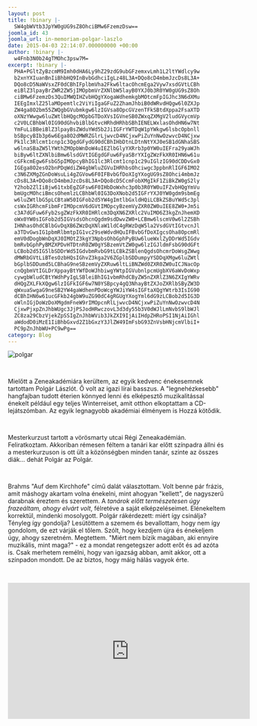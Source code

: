 ```yaml
---
layout: post
title: !binary |-
  SW4gbWVtb3JpYW0gUG9sZ8OhciBMw6FzemzDsw==
joomla_id: 43
joomla_url: in-memoriam-polgar-laszlo
date: 2015-04-03 22:14:07.000000000 +00:00
author: !binary |-
  w4Fnb3N0b24gTMOhc3psw7M=
excerpt: !binary |-
  PHA+PGltZyBzcmM9Imh0dHA6Ly9hZ29zdG9ubGFzemxvLmh1L2ltYWdlcy9w
  b2xnYXIuanBnIiBhbHQ9InBvbGdhciIgLz48L3A+DQo8cD4mbmJzcDs8L3A+
  DQo8cD5NaWVsxZF0dCBhIFplbmVha2Fkw6ltacOhcmEga2Vyw7xsdGVtLCBh
  eiBlZ3lpayBrZWR2ZW5jIMOpbmVrZXNlbW5layB0YXJ0b3R0YW0gUG9sZ8Oh
  ciBMw6FzemzDs3QuIMWQIHZvbHQgYXogaWdhemkgbMOtcmFpIGJhc3N6dXMu
  IEEgImxlZ25laMOpemtlc2ViYiIgaGFuZ2ZhamJhbiB0dWRvdHQgw6l0ZXJp
  ZW4ga8O2bm55ZWQgbGVubmkgw6lzIGVsa8OpcGVzenTFkSBtdXppa2FsaXTD
  oXNzYWwgw6luZWtlbHQgcMOpbGTDoXVsIGVneSB0ZWxqZXMgV2ludGVycmVp
  c2V0LCBhbWl0IG90dGhvbiBlbGtvcHRhdHRhbSBhIENELWxlasOhdHN6w7Nt
  YmFuLiBBeiBlZ3lpayBsZWduYWd5b2JiIGFrYWTDqW1pYWkgw6lsbcOpbnll
  bSBpcyBIb3p6w6Ega8O2dMWRZGlrLjwvcD4NCjxwPiZuYnNwOzwvcD4NCjxw
  Pk1lc3Rlcmt1cnp1c3QgdGFydG90dCBhIHbDtnLDtnNtYXJ0eSB1dGNhaSBS
  w6lnaSBaZW5lYWthZMOpbWnDoW4uIEZlbGlyYXRrb3p0YW0uIEFra29yaWJh
  biByw6ltZXNlbiBmw6lsdGVtIGEgdGFuw6FyaSBrYXIgZWzFkXR0IHN6w61u
  cGFkcmEgw6FsbG5pIMOpcyBhIG1lc3Rlcmt1cnp1c29uIGlzIG90dCDDvGx0
  IGEga8O2esO2bnPDqWdiZW4gbWluZGVuIHRhbsOhciwgc3ppbnRlIGF6IMO2
  c3N6ZXMgZGnDoWsuLi4gZGVow6F0IFBvbGfDoXIgYXogUG9sZ8Ohci4mbmJz
  cDs8L3A+DQo8cD4mbmJzcDs8L3A+DQo8cD5CcmFobXMgIkF1ZiBkZW0gS2ly
  Y2hob2ZlIiBjw61txbEgZGFsw6F0IHbDoWxhc3p0b3R0YW0uIFZvbHQgYmVu
  bmUgcMOhciBmcsOhemlzLCBhbWl0IG3DoXNob2d5IGFrYXJ0YW0gdm9sbmEg
  w6luZWtlbG5pLCBtaW50IGFob2d5YW4gImtlbGxldHQiLCBkZSBuYWd5c3pl
  csWxIGRhcmFibmFrIMOpcmV6dGVtIMOpcyBzemVyZXR0ZW0uIEE8ZW0+Jm5i
  c3A7dGFuw6Fyb2sgZWzFkXR0IHRlcm3DqXN6ZXRlc2VuIMO6Z3kgZnJhemXD
  oWx0YW0sIGFob2d5IGVsdsOhcnQgdm9sdDwvZW0+LCBmw6lscmV0w6l2ZSBh
  IHNhasOhdCBlbGvDqXB6ZWzDqXNlaW1ldC4gRWzDqW5la2VsdGVtIGtvcnJl
  a3TDvGwsIG1pbmRlbmtpIG1vc29seWdvdHQuIFBvbGfDoXIgcsOha8OpcmRl
  emV0dDogbWnDqXJ0IMOtZ3kgY3NpbsOhbGphPyBUw6lueWxlZyDDrWd5IGdv
  bmRvbGphPyBMZXPDvHTDtnR0ZW0gYSBzemVtZW0gw6lzIGJldmFsbG90dGFt
  LCBob2d5IG5lbSDDrWd5IGdvbmRvbG9tLCBkZSBlenQgdsOhcmrDoWsgZWwg
  dMWRbGVtLiBTesOzbHQsIGhvZ3kga2V6ZGplbSDDumpyYSDDqXMgw6luZWtl
  bGplbSDDumd5LCBhaG9neSBzemVyZXRuw6ltLiBNZWd0ZXR0ZW0uICJNacOp
  cnQgbmVtIGLDrXppayBtYWfDoWJhbiwgYWtpIGVubnlpcmUgbXV6aWvDoWxp
  cywgbWludCBtYWdhPyIgLSBleiBhIG1vbmRhdCByZW5nZXRlZ3N6ZXIgYWRv
  dHQgZXLFkXQgw6lzIGFkIGF6w7N0YSBpcy4gQ3NhayBtZXJoZXRlbSByZW3D
  qWxuaSwgaG9neSB2YW4gaWdhenPDoWcgYWJiYW4sIGFtaXQgYWtrb3IsIG90
  dCBhIHN6w61ucGFkb24gbW9uZG90dC4gRGUgYXogYml6dG9zLCBob2d5IG3D
  oWlnIGjDoWzDoXMgdmFneW9rIMOpcnRlLjwvcD4NCjxwPiZuYnNwOzwvcD4N
  CjxwPjxpZnJhbWUgc3JjPSJodHRwczovL3d3dy55b3V0dWJlLmNvbS9lbWJl
  ZC8za29CbzVjekZpSSIgZnJhbWVib3JkZXI9IjAiIHdpZHRoPSI1NjAiIGhl
  aWdodD0iMzE1IiBhbGxvd2Z1bGxzY3JlZW49ImFsbG93ZnVsbHNjcmVlbiI+
  PC9pZnJhbWU+PC9wPg==
category: Blog
---
```

<p><img src="http://agostonlaszlo.hu/images/polgar.jpg" alt="polgar" /></p>
<p>&nbsp;</p>
<p>Mielőtt a Zeneakadémiára kerültem, az egyik kedvenc énekesemnek tartottam Polgár Lászlót. Ő volt az igazi lírai basszus. A "legnehézkesebb" hangfajban tudott éterien könnyed lenni és elképesztő muzikalitással énekelt például egy teljes Winterreiset, amit otthon elkoptattam a CD-lejátszómban. Az egyik legnagyobb akadémiai élményem is Hozzá kötődik.</p>
<p>&nbsp;</p>
<p>Mesterkurzust tartott a vörösmarty utcai Régi Zeneakadémián. Feliratkoztam. Akkoriban rémesen féltem a tanári kar előtt színpadra állni és a mesterkurzuson is ott ült a közönségben minden tanár, szinte az összes diák... dehát Polgár az Polgár.&nbsp;</p>
<p>&nbsp;</p>
<p>Brahms "Auf dem Kirchhofe" című dalát választottam. Volt benne pár frázis, amit máshogy akartam volna énekelni, mint ahogyan "kellett", de nagyszerű darabnak éreztem és szerettem. A<em>&nbsp;tanárok előtt természetesen úgy frazeáltam, ahogy elvárt volt</em>, félretéve a saját elképzeléseimet. Elénekeltem korrektül, mindenki mosolygott. Polgár rákérdezett: miért így csinálja? Tényleg így gondolja? Lesütöttem a szemem és bevallottam, hogy nem így gondolom, de ezt várják el tőlem. Szólt, hogy kezdjem újra és énekeljem úgy, ahogy szeretném. Megtettem. "Miért nem bízik magában, aki ennyire muzikális, mint maga?" - ez a mondat rengetegszer adott erőt és ad azóta is. Csak merhetem remélni, hogy van igazság abban, amit akkor, ott a színpadon mondott. De az biztos, hogy máig hálás vagyok érte.</p>
<p>&nbsp;</p>
<p><iframe src="https://www.youtube.com/embed/3koBo5czFiI" frameborder="0" width="560" height="315" allowfullscreen="allowfullscreen"></iframe></p>
